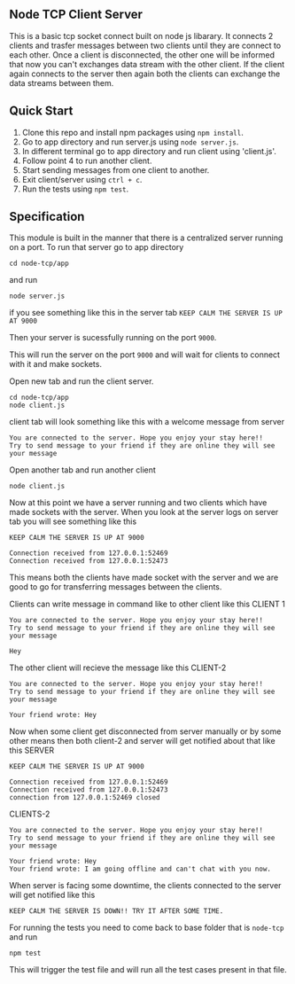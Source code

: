 ## Node TCP Client Server

This is a basic tcp socket connect built on node js libarary. It connects 2 clients and trasfer messages between two clients until they are connect to each other. Once a client is disconnected, the other one will be informed that now you can't exchanges data stream with the other client.
If the client again connects to the server then again both the clients can exchange the data streams between them.

## Quick Start

1. Clone this repo and install npm packages using `npm install`.
2. Go to app directory and run server.js using `node server.js`.
3. In different terminal go to app directory and run client using 'client.js'.
4. Follow point 4 to run another client.
5. Start sending messages from one client to another.
6. Exit client/server using `ctrl + c`.
7. Run the tests using `npm test`.

## Specification

This module is built in the manner that there is a centralized server running on a port.
To run that server go to app directory
```
cd node-tcp/app
```
and run
```
node server.js
```
if you see something like this in the server tab
```KEEP CALM THE SERVER IS UP AT 9000```

Then your server is sucessfully running on the port `9000`.

This will run the server on the port `9000` and will wait for clients to connect with it and make sockets.

Open new tab and run the client server.
```
cd node-tcp/app
node client.js
```
client tab will look something like this with a welcome message from server
```
You are connected to the server. Hope you enjoy your stay here!!
Try to send message to your friend if they are online they will see your message
```
Open another tab and run another client
```
node client.js
```
Now at this point we have a server running and two clients which have made sockets with the server.
When you look at the server logs on server tab you will see something like this
```
KEEP CALM THE SERVER IS UP AT 9000

Connection received from 127.0.0.1:52469
Connection received from 127.0.0.1:52473
```
This means both the clients have made socket with the server and we are good to go for transferring messages between the clients.

Clients can write message in command like to other client like this
CLIENT 1
```
You are connected to the server. Hope you enjoy your stay here!!
Try to send message to your friend if they are online they will see your message

Hey
```
The other client will recieve the message like this
CLIENT-2
```
You are connected to the server. Hope you enjoy your stay here!!
Try to send message to your friend if they are online they will see your message

Your friend wrote: Hey
```

Now when some client get disconnected from server manually or by some other means then both client-2 and server will get notified about that like this
SERVER
```
KEEP CALM THE SERVER IS UP AT 9000

Connection received from 127.0.0.1:52469
Connection received from 127.0.0.1:52473
connection from 127.0.0.1:52469 closed
```

CLIENTS-2
```
You are connected to the server. Hope you enjoy your stay here!!
Try to send message to your friend if they are online they will see your message

Your friend wrote: Hey
Your friend wrote: I am going offline and can't chat with you now.
```

When server is facing some downtime, the clients connected to the server will get notified like this
```
KEEP CALM THE SERVER IS DOWN!! TRY IT AFTER SOME TIME.
```

For running the tests you need to come back to base folder that is `node-tcp` and run
```
npm test
```
This will trigger the test file and will run all the test cases present in that file.
